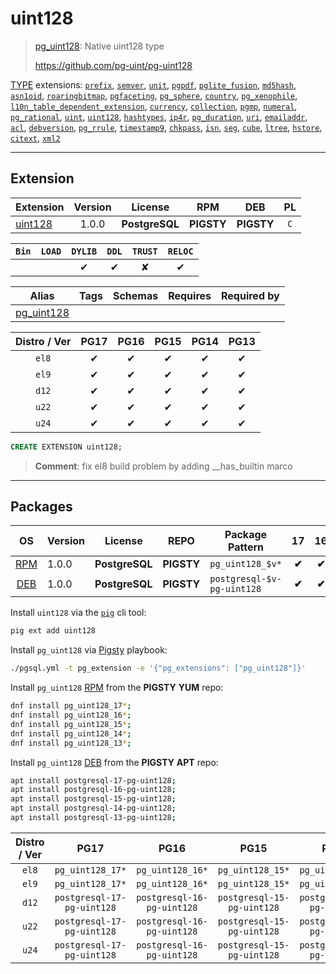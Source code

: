 # uint128


> [pg_uint128](https://github.com/pg-uint/pg-uint128): Native uint128 type
>
> https://github.com/pg-uint/pg-uint128





[TYPE](/type) extensions: [`prefix`](/prefix), [`semver`](/semver), [`unit`](/unit), [`pgpdf`](/pgpdf), [`pglite_fusion`](/pglite_fusion), [`md5hash`](/md5hash), [`asn1oid`](/asn1oid), [`roaringbitmap`](/roaringbitmap), [`pgfaceting`](/pgfaceting), [`pg_sphere`](/pg_sphere), [`country`](/country), [`pg_xenophile`](/pg_xenophile), [`l10n_table_dependent_extension`](/l10n_table_dependent_extension), [`currency`](/currency), [`collection`](/collection), [`pgmp`](/pgmp), [`numeral`](/numeral), [`pg_rational`](/pg_rational), [`uint`](/uint), [`uint128`](/uint128), [`hashtypes`](/hashtypes), [`ip4r`](/ip4r), [`pg_duration`](/pg_duration), [`uri`](/uri), [`emailaddr`](/emailaddr), [`acl`](/acl), [`debversion`](/debversion), [`pg_rrule`](/pg_rrule), [`timestamp9`](/timestamp9), [`chkpass`](/chkpass), [`isn`](/isn), [`seg`](/seg), [`cube`](/cube), [`ltree`](/ltree), [`hstore`](/hstore), [`citext`](/citext), [`xml2`](/xml2)


-------
## Extension


| Extension | Version | License | RPM | DEB | PL |
|-----------|:-------:|:-------:|:---:|:---:|:--:|
| [uint128](https://github.com/pg-uint/pg-uint128) | 1.0.0 | **<span class="tcblue">PostgreSQL</span>** | **<span class="tcwarn">PIGSTY</span>** | **<span class="tcwarn">PIGSTY</span>** | `C` |



| `Bin` | `LOAD` | `DYLIB` | `DDL` | `TRUST` | `RELOC` |
|:-----:|:------:|:-------:|:-----:|:-------:|:-------:|
|  |  | <span class="tcblue">✔</span> | <span class="tcblue">✔</span> | <span class="tcwarn">✘</span> | <span class="tcblue">✔</span> |



| Alias | Tags | Schemas | Requires | Required by |
|-------|------|---------|----------|-------------|
| [pg_uint128](/uint128) |  |  |  |  |



| Distro / Ver | PG17 | PG16 | PG15 | PG14 | PG13 |
|:------------:|:----:|:----:|:----:|:----:|:----:|
| `el8` | <span class="tcblue">✔</span> | <span class="tcblue">✔</span> | <span class="tcblue">✔</span> | <span class="tcblue">✔</span> | <span class="tcblue">✔</span> |
| `el9` | <span class="tcblue">✔</span> | <span class="tcblue">✔</span> | <span class="tcblue">✔</span> | <span class="tcblue">✔</span> | <span class="tcblue">✔</span> |
| `d12` | <span class="tcblue">✔</span> | <span class="tcblue">✔</span> | <span class="tcblue">✔</span> | <span class="tcblue">✔</span> | <span class="tcblue">✔</span> |
| `u22` | <span class="tcblue">✔</span> | <span class="tcblue">✔</span> | <span class="tcblue">✔</span> | <span class="tcblue">✔</span> | <span class="tcblue">✔</span> |
| `u24` | <span class="tcblue">✔</span> | <span class="tcblue">✔</span> | <span class="tcblue">✔</span> | <span class="tcblue">✔</span> | <span class="tcblue">✔</span> |





```sql
CREATE EXTENSION uint128;
```
> **Comment**: fix el8 build problem by adding __has_builtin marco
-----------


## Packages


| OS | Version | License | REPO | Package Pattern | 17 | 16 | 15 | 14 | 13 | Dependency |
|:--:|---------|:-------:|:----:|-----------------|:--:|:--:|:--:|:--:|:--:|------------|
| [RPM](/rpm) | 1.0.0 | **<span class="tcblue">PostgreSQL</span>** | **<span class="tcwarn">PIGSTY</span>** | `pg_uint128_$v*` | **<span class="tcwarn">✔</span>** | **<span class="tcwarn">✔</span>** | **<span class="tcwarn">✔</span>** | **<span class="tcwarn">✔</span>** | **<span class="tcwarn">✔</span>** |  |
| [DEB](/deb) | 1.0.0 | **<span class="tcblue">PostgreSQL</span>** | **<span class="tcwarn">PIGSTY</span>** | `postgresql-$v-pg-uint128` | **<span class="tcwarn">✔</span>** | **<span class="tcwarn">✔</span>** | **<span class="tcwarn">✔</span>** | **<span class="tcwarn">✔</span>** | **<span class="tcwarn">✔</span>** |  |



Install `uint128` via the [`pig`](https://github.com/pgsty/pig) cli tool:

```bash
pig ext add uint128
```


Install `pg_uint128` via [Pigsty](https://pigsty.io/docs/pgext/usage/install/) playbook:

```bash
./pgsql.yml -t pg_extension -e '{"pg_extensions": ["pg_uint128"]}'
```


Install `pg_uint128` [RPM](/rpm) from the **<span class="tcwarn">PIGSTY</span>** **YUM** repo:

```bash
dnf install pg_uint128_17*;
dnf install pg_uint128_16*;
dnf install pg_uint128_15*;
dnf install pg_uint128_14*;
dnf install pg_uint128_13*;
```


Install `pg_uint128` [DEB](/deb) from the **<span class="tcwarn">PIGSTY</span>** **APT** repo:

```bash
apt install postgresql-17-pg-uint128;
apt install postgresql-16-pg-uint128;
apt install postgresql-15-pg-uint128;
apt install postgresql-14-pg-uint128;
apt install postgresql-13-pg-uint128;
```




| Distro / Ver | PG17 | PG16 | PG15 | PG14 | PG13 |
|:------------:|:----:|:----:|:----:|:----:|:----:|
| `el8` | `pg_uint128_17*` | `pg_uint128_16*` | `pg_uint128_15*` | `pg_uint128_14*` | `pg_uint128_13*` |
| `el9` | `pg_uint128_17*` | `pg_uint128_16*` | `pg_uint128_15*` | `pg_uint128_14*` | `pg_uint128_13*` |
| `d12` | `postgresql-17-pg-uint128` | `postgresql-16-pg-uint128` | `postgresql-15-pg-uint128` | `postgresql-14-pg-uint128` | `postgresql-13-pg-uint128` |
| `u22` | `postgresql-17-pg-uint128` | `postgresql-16-pg-uint128` | `postgresql-15-pg-uint128` | `postgresql-14-pg-uint128` | `postgresql-13-pg-uint128` |
| `u24` | `postgresql-17-pg-uint128` | `postgresql-16-pg-uint128` | `postgresql-15-pg-uint128` | `postgresql-14-pg-uint128` | `postgresql-13-pg-uint128` |






